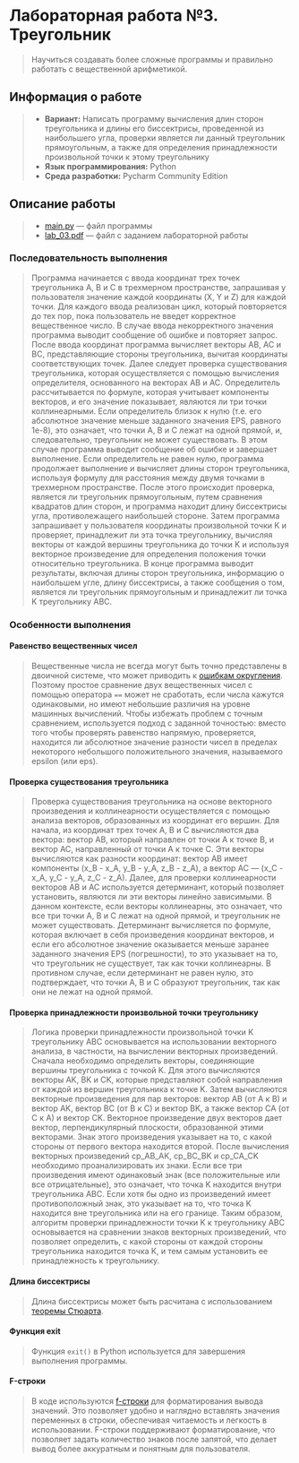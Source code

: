 # Лабораторная работа №3. Треугольник

> Научиться создавать более сложные программы и правильно работать с вещественной арифметикой.

## Информация о работе
> - **Вариант:** Написать программу вычисления длин сторон треугольника и длины его биссектрисы, проведенной из наибольшего угла, проверки является ли данный треугольник прямоугольным, а также для определения принадлежности произвольной точки к этому треугольнику
> - **Язык программирования:** Python
> - **Среда разработки:** Pycharm Community Edition

## Описание работы
> - [main.py](https://github.com/Kori-Tamashi/bmstu/blob/first_semester/first_semester/programming/lab_03/code/main.py) — файл программы
> - [lab_03.pdf](https://github.com/Kori-Tamashi/bmstu/blob/first_semester/first_semester/programming/lab_03/documents/lab_03.pdf) — файл с заданием лабораторной работы

### Последовательность выполнения

> Программа начинается с ввода координат трех точек треугольника A, B и C в трехмерном пространстве, запрашивая у пользователя значение каждой координаты (X, Y и Z) для каждой точки. Для каждого ввода реализован цикл, который повторяется до тех пор, пока пользователь не введет корректное вещественное число. В случае ввода некорректного значения программа выводит сообщение об ошибке и повторяет запрос. После ввода координат программа вычисляет векторы AB, AC и BC, представляющие стороны треугольника, вычитая координаты соответствующих точек. Далее следует проверка существования треугольника, которая осуществляется с помощью вычисления определителя, основанного на векторах AB и AC. Определитель рассчитывается по формуле, которая учитывает компоненты векторов, и его значение показывает, являются ли три точки коллинеарными. Если определитель близок к нулю (т.е. его абсолютное значение меньше заданного значения EPS, равного 1e-8), это означает, что точки A, B и C лежат на одной прямой, и, следовательно, треугольник не может существовать. В этом случае программа выводит сообщение об ошибке и завершает выполнение. Если определитель не равен нулю, программа продолжает выполнение и вычисляет длины сторон треугольника, используя формулу для расстояния между двумя точками в трехмерном пространстве. После этого происходит проверка, является ли треугольник прямоугольным, путем сравнения квадратов длин сторон, и программа находит длину биссектрисы угла, противолежащего наибольшей стороне. Затем программа запрашивает у пользователя координаты произвольной точки K и проверяет, принадлежит ли эта точка треугольнику, вычисляя векторы от каждой вершины треугольника до точки K и используя векторное произведение для определения положения точки относительно треугольника. В конце программа выводит результаты, включая длины сторон треугольника, информацию о наибольшем угле, длину биссектрисы, а также сообщения о том, является ли треугольник прямоугольным и принадлежит ли точка K треугольнику ABC.

### Особенности выполнения

#### Равенство вещественных чисел

> Вещественные числа не всегда могут быть точно представлены в двоичной системе, что может приводить к [ошибкам округления](https://ru.stackoverflow.com/questions/887818/%D0%9A%D0%B0%D0%BA-%D0%BF%D1%80%D0%BE%D0%B2%D0%B5%D1%80%D0%B8%D1%82%D1%8C-%D0%BD%D0%B0-%D1%80%D0%B0%D0%B2%D0%BD%D0%BE%D1%81%D1%82%D1%8C-%D0%B4%D0%B2%D0%B0-%D0%B2%D0%B5%D1%89%D0%B5%D1%81%D1%82%D0%B2%D0%B5%D0%BD%D0%BD%D1%8B%D1%85-%D1%87%D0%B8%D1%81%D0%BB%D0%B0-%D0%B2-%D1%8F%D0%B7%D1%8B%D0%BA%D0%B5-%D0%A1%D0%B8). Поэтому простое сравнение двух вещественных чисел с помощью оператора `==` может не сработать, если числа кажутся одинаковыми, но имеют небольшие различия на уровне машинных вычислений. Чтобы избежать проблем с точным сравнением, используется подход с заданной точностью: вместо того чтобы проверять равенство напрямую, проверяется, находится ли абсолютное значение разности чисел в пределах некоторого небольшого положительного значения, называемого epsilon (или eps).

#### Проверка существования треугольника

> Проверка существования треугольника на основе векторного произведения и коллинеарности осуществляется с помощью анализа векторов, образованных из координат его вершин. Для начала, из координат трех точек A, B и C вычисляются два вектора: вектор AB, который направлен от точки A к точке B, и вектор AC, направленный от точки A к точке C. Эти векторы вычисляются как разности координат: вектор AB имеет компоненты (x_B - x_A, y_B - y_A, z_B - z_A), а вектор AC — (x_C - x_A, y_C - y_A, z_C - z_A). Далее, для проверки коллинеарности векторов AB и AC используется детерминант, который позволяет установить, являются ли эти векторы линейно зависимыми. В данном контексте, если векторы коллинеарны, это означает, что все три точки A, B и C лежат на одной прямой, и треугольник не может существовать. Детерминант вычисляется по формуле, которая включает в себя произведения координат векторов, и если его абсолютное значение оказывается меньше заранее заданного значения EPS (погрешности), то это указывает на то, что треугольник не существует, так как точки коллинеарны. В противном случае, если детерминант не равен нулю, это подтверждает, что точки A, B и C образуют треугольник, так как они не лежат на одной прямой. 

#### Проверка принадлежности произвольной точки треугольнику

> Логика проверки принадлежности произвольной точки K треугольнику ABC основывается на использовании векторного анализа, в частности, на вычислении векторных произведений. Сначала необходимо определить векторы, соединяющие вершины треугольника с точкой K. Для этого вычисляются векторы AK, BK и CK, которые представляют собой направления от каждой из вершин треугольника к точке K. Затем вычисляются векторные произведения для пар векторов: вектор AB (от A к B) и вектор AK, вектор BC (от B к C) и вектор BK, а также вектор CA (от C к A) и вектор CK. Векторное произведение двух векторов дает вектор, перпендикулярный плоскости, образованной этими векторами. Знак этого произведения указывает на то, с какой стороны от первого вектора находится второй. После вычисления векторных произведений cp_AB_AK, cp_BC_BK и cp_CA_CK необходимо проанализировать их знаки. Если все три произведения имеют одинаковый знак (все положительные или все отрицательные), это означает, что точка K находится внутри треугольника ABC. Если хотя бы одно из произведений имеет противоположный знак, это указывает на то, что точка K находится вне треугольника или на его границе. Таким образом, алгоритм проверки принадлежности точки K к треугольнику ABC основывается на сравнении знаков векторных произведений, что позволяет определить, с какой стороны от каждой стороны треугольника находится точка K, и тем самым установить ее принадлежность к треугольнику.

#### Длина биссектрисы

> Длина биссектрисы может быть расчитана с использованием [теоремы Стюарта](https://ru.wikipedia.org/wiki/%D0%91%D0%B8%D1%81%D1%81%D0%B5%D0%BA%D1%82%D1%80%D0%B8%D1%81%D0%B0).

#### Функция exit

> Функция `exit()` в Python используется для завершения выполнения программы.

#### F-строки

> В коде используются [f-строки](https://sky.pro/wiki/python/formatirovanie-strok-v-python-f-string/) для форматирования вывода значений. Это позволяет удобно и наглядно вставлять значения переменных в строки, обеспечивая читаемость и легкость в использовании. F-строки поддерживают форматирование, что позволяет задать количество знаков после запятой, что делает вывод более аккуратным и понятным для пользователя.
